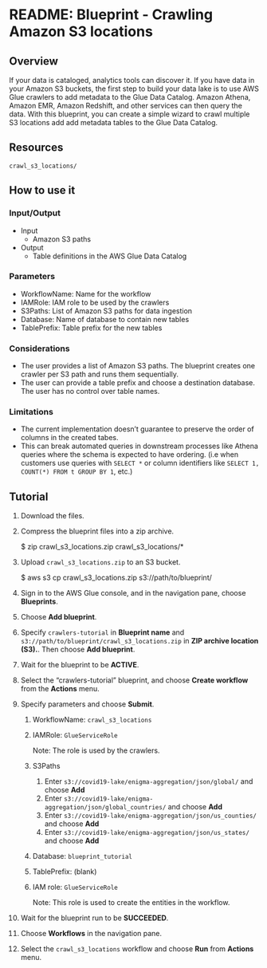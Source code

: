 # README: Blueprint - Crawling Amazon S3 locations

## Overview

If your data is cataloged, analytics tools can discover it. If you have data in your Amazon S3 buckets, the first step to build your data lake is to use AWS Glue crawlers
to add metadata to the Glue Data Catalog. Amazon Athena, Amazon EMR, Amazon Redshift, and other services can then query the data.
With this blueprint, you can create a simple wizard to crawl multiple S3 locations add add metadata tables to the Glue Data Catalog.

## Resources

```
crawl_s3_locations/
```

## How to use it

### Input/Output

* Input
    * Amazon S3 paths
* Output
    * Table definitions in the AWS Glue Data Catalog

### Parameters

* WorkflowName: Name for the workflow
* IAMRole: IAM role to be used by the crawlers
* S3Paths: List of Amazon S3 paths for data ingestion
* Database: Name of database to contain new tables
* TablePrefix: Table prefix for the new tables

### Considerations

* The user provides a list of Amazon S3 paths. The blueprint creates one crawler per S3 path and runs them sequentially.
* The user can provide a table prefix and choose a destination database. The user has no control over table names.

### Limitations

* The current implementation doesn’t guarantee to preserve the order of columns in the created tabes.
* This can break automated queries in downstream processes like Athena queries where the schema is expected to have ordering. (i.e when customers use queries with `SELECT *` or column identifiers like `SELECT 1, COUNT(*) FROM t GROUP BY 1`, etc.)

## Tutorial

1. Download the files.
2. Compress the blueprint files into a zip archive.
    
    $ zip crawl_s3_locations.zip crawl_s3_locations/*
3. Upload `crawl_s3_locations.zip` to an S3 bucket.
    
    $ aws s3 cp crawl_s3_locations.zip s3://path/to/blueprint/
4. Sign in to the AWS Glue console, and in the navigation pane, choose **Blueprints**.
5. Choose **Add blueprint**.
6. Specify `crawlers-tutorial` in **Blueprint name** and `s3://path/to/blueprint/crawl_s3_locations.zip` in **ZIP archive location (S3).**. Then choose **Add blueprint**.
7. Wait for the blueprint to be **ACTIVE**.
8. Select the “crawlers-tutorial” blueprint, and choose **Create workflow** from the **Actions** menu.
9. Specify parameters and choose **Submit**.
    1. WorkflowName: `crawl_s3_locations`
    2. IAMRole: `GlueServiceRole`
        
        Note: The role is used by the crawlers.
    3. S3Paths
        1. Enter `s3://covid19-lake/enigma-aggregation/json/global/` and choose **Add**
        2. Enter `s3://covid19-lake/enigma-aggregation/json/global_countries/` and choose **Add**
        3. Enter `s3://covid19-lake/enigma-aggregation/json/us_counties/` and choose **Add**
        4. Enter `s3://covid19-lake/enigma-aggregation/json/us_states/` and choose **Add**
    4. Database:  `blueprint_tutorial`
    5. TablePrefix: (blank)
    6. IAM role: `GlueServiceRole`
        
       Note: This role is used to create the entities in the workflow.
10. Wait for the blueprint run to be **SUCCEEDED**.
11. Choose **Workflows** in the navigation pane.
12. Select the `crawl_s3_locations` workflow and choose **Run** from **Actions** menu.